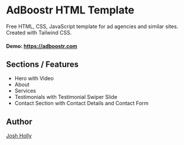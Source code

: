 
# AdBoostr HTML Template

Free HTML, CSS, JavaScript template for ad agencies and similar sites. Created with Tailwind CSS. 

#### Demo: https://adboostr.com




## Sections / Features

- Hero with Video
- About
- Services
- Testimonials with Testimonial Swiper Slide
- Contact Section with Contact Details and Contact Form




## Author

[Josh Holly](https://www.github.com/joshholly)

